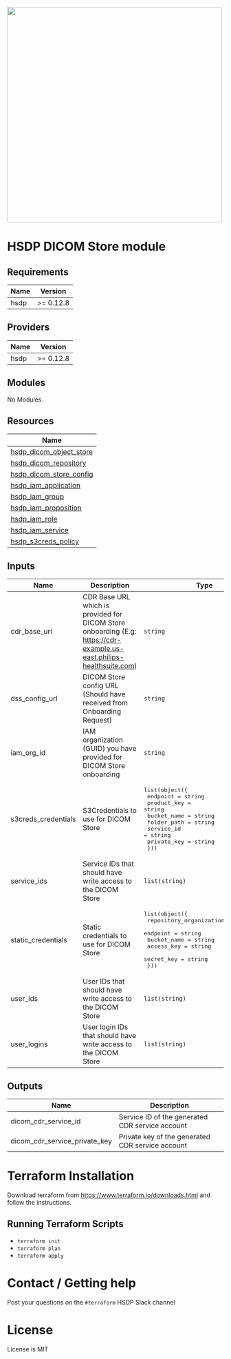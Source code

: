<img src="https://cdn.rawgit.com/hashicorp/terraform-website/master/content/source/assets/images/logo-hashicorp.svg" width="500px">

# HSDP DICOM Store module

## Requirements

| Name | Version |
|------|---------|
| hsdp | >= 0.12.8 |

## Providers

| Name | Version |
|------|---------|
| hsdp | >= 0.12.8 |

## Modules

No Modules.

## Resources

| Name |
|------|
| [hsdp_dicom_object_store](https://registry.terraform.io/providers/philips-software/hsdp/0.12.8/docs/resources/dicom_object_store) |
| [hsdp_dicom_repository](https://registry.terraform.io/providers/philips-software/hsdp/0.12.8/docs/resources/dicom_repository) |
| [hsdp_dicom_store_config](https://registry.terraform.io/providers/philips-software/hsdp/0.12.8/docs/resources/dicom_store_config) |
| [hsdp_iam_application](https://registry.terraform.io/providers/philips-software/hsdp/0.12.8/docs/resources/iam_application) |
| [hsdp_iam_group](https://registry.terraform.io/providers/philips-software/hsdp/0.12.8/docs/resources/iam_group) |
| [hsdp_iam_proposition](https://registry.terraform.io/providers/philips-software/hsdp/0.12.8/docs/resources/iam_proposition) |
| [hsdp_iam_role](https://registry.terraform.io/providers/philips-software/hsdp/0.12.8/docs/resources/iam_role) |
| [hsdp_iam_service](https://registry.terraform.io/providers/philips-software/hsdp/0.12.8/docs/resources/iam_service) |
| [hsdp_s3creds_policy](https://registry.terraform.io/providers/philips-software/hsdp/0.12.8/docs/resources/s3creds_policy) |

## Inputs

| Name | Description | Type | Default | Required |
|------|-------------|------|---------|:--------:|
| cdr\_base\_url | CDR Base URL which is provided for DICOM Store onboarding (E.g: https://cdr-example.us-east.philips-healthsuite.com) | `string` | n/a | yes |
| dss\_config\_url | DICOM Store config URL (Should have received from Onboarding Request) | `string` | n/a | yes |
| iam\_org\_id | IAM organization (GUID) you have provided for DICOM Store onboarding | `string` | n/a | yes |
| s3creds\_credentials | S3Credentials to use for DICOM Store | <pre>list(object({<br>    endpoint    = string<br>    product_key = string<br>    bucket_name = string<br>    folder_path = string<br>    service_id  = string<br>    private_key = string<br>  }))</pre> | `[]` | no |
| service\_ids | Service IDs that should have write access to the DICOM Store | `list(string)` | `[]` | no |
| static\_credentials | Static credentials to use for DICOM Store | <pre>list(object({<br>    repository_organization_id = string<br>    endpoint                   = string<br>    bucket_name                = string<br>    access_key                 = string<br>    secret_key                 = string<br>  }))</pre> | `[]` | no |
| user\_ids | User IDs that should have write access to the DICOM Store | `list(string)` | `[]` | no |
| user\_logins | User login IDs that should have write access to the DICOM Store | `list(string)` | `[]` | no |

## Outputs

| Name | Description |
|------|-------------|
| dicom\_cdr\_service\_id | Service ID of the generated CDR service account |
| dicom\_cdr\_service\_private\_key | Private key of the generated CDR service account |

# Terraform Installation
Download terraform from https://www.terraform.io/downloads.html and follow the instructions.

## Running Terraform Scripts
* `terraform init`
* `terraform plan`
* `terraform apply`

# Contact / Getting help

Post your questions on the `#terraform` HSDP Slack channel

# License

License is MIT
